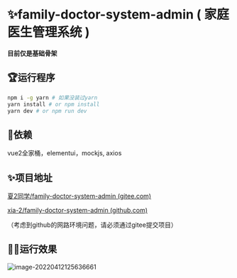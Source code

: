 # ✨family-doctor-system-admin ( 家庭医生管理系统 )

**目前仅是基础骨架**


## 🏆运行程序
```sh
npm i -g yarn # 如果没装过yarn
yarn install # or npm install
yarn dev # or npm run dev
```

## 🎁依赖

vue2全家桶，elementui，mockjs,  axios

## ✨项目地址

[夏2同学/family-doctor-system-admin (gitee.com)](https://gitee.com/xia_2/family-doctor-system-admin)

[xia-2/family-doctor-system-admin (github.com)](https://github.com/xia-2/family-doctor-system-admin)

（考虑到github的网路环境问题，请必须通过gitee提交项目）


## 🐱‍🏍运行效果

![image-20220412125636661](C:/Users/Administrator/AppData/Roaming/Typora/typora-user-images/image-20220412125636661.png)